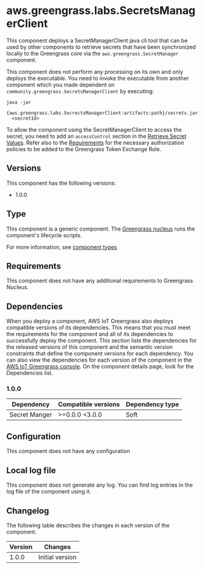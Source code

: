 # aws.greengrass.labs.SecretsManagerClient

This component deploys a SecretManagerClient java cli tool that can be used by other components to retrieve secrets that have been synchronized locally to the Greengrass core via the `aws.greengrass.SecretManager` component.

This component does not perform any processing on its own and only deploys the executable. You need to invoke the executable from another component which you made dependent on `community.greengrass.SecretsManagerClient` by executing:

```
java -jar
  {aws.greengrass.labs.SecrectsManagerClient:artifacts:path}/secrets.jar
  <secretId>
```

To allow the component using the SecretManagerClient to access the secret, you need to add an `accessControl` section in the [Retrieve Secret Values](https://docs.aws.amazon.com/greengrass/v2/developerguide/ipc-secret-manager.html#ipc-secret-manager-authorization). Refer also to the [Requirements](https://docs.aws.amazon.com/greengrass/v2/developerguide/secret-manager-component.html#secret-manager-component-requirements) for the necessary authorization policies to be added to the Greengrass Token Exchange Role.



## Versions
This component has the following versions:

* 1.0.0

## Type

This component is a generic component. The [Greengrass nucleus](https://docs.aws.amazon.com/greengrass/v2/developerguide/greengrass-nucleus-component.html) runs the component's lifecycle scripts.

For more information, see [component types](https://docs.aws.amazon.com/greengrass/v2/developerguide/manage-components.html#component-types)


## Requirements

This component does not have any additional requirements to Greengrass Nucleus.

## Dependencies

When you deploy a component, AWS IoT Greengrass also deploys compatible versions of its dependencies. This means that you must meet the requirements for the component and all of its dependencies to successfully deploy the component. This section lists the dependencies for the released versions of this component and the semantic version constraints that define the component versions for each dependency. You can also view the dependencies for each version of the component in the [AWS IoT Greengrass console](https://console.aws.amazon.com/greengrass). On the component details page, look for the Dependencies list.

### 1.0.0

| Dependency | Compatible versions | Dependency type |
|---|---|---|
| Secret Manger | >=0.0.0 <3.0.0 | Soft |


## Configuration

This component does not have any configuration


## Local log file

This component does not generate any log. You can find log entries in the log file of the component using it.


## Changelog

The following table describes the changes in each version of the component.

| Version | Changes |
|---|---|
| 1.0.0 | Initial version |

